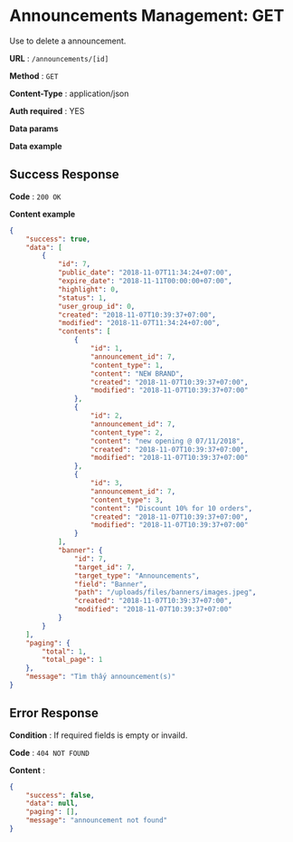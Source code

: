 # Announcements Management: GET

Use to delete a announcement.

**URL** : `/announcements/[id]`

**Method** : `GET`

**Content-Type** : application/json

**Auth required** : YES

**Data params**

**Data example**

## Success Response

**Code** : `200 OK`

**Content example**

```json
{
    "success": true,
    "data": [
        {
            "id": 7,
            "public_date": "2018-11-07T11:34:24+07:00",
            "expire_date": "2018-11-11T00:00:00+07:00",
            "highlight": 0,
            "status": 1,
            "user_group_id": 0,
            "created": "2018-11-07T10:39:37+07:00",
            "modified": "2018-11-07T11:34:24+07:00",
            "contents": [
                {
                    "id": 1,
                    "announcement_id": 7,
                    "content_type": 1,
                    "content": "NEW BRAND",
                    "created": "2018-11-07T10:39:37+07:00",
                    "modified": "2018-11-07T10:39:37+07:00"
                },
                {
                    "id": 2,
                    "announcement_id": 7,
                    "content_type": 2,
                    "content": "new opening @ 07/11/2018",
                    "created": "2018-11-07T10:39:37+07:00",
                    "modified": "2018-11-07T10:39:37+07:00"
                },
                {
                    "id": 3,
                    "announcement_id": 7,
                    "content_type": 3,
                    "content": "Discount 10% for 10 orders",
                    "created": "2018-11-07T10:39:37+07:00",
                    "modified": "2018-11-07T10:39:37+07:00"
                }
            ],
            "banner": {
                "id": 7,
                "target_id": 7,
                "target_type": "Announcements",
                "field": "Banner",
                "path": "/uploads/files/banners/images.jpeg",
                "created": "2018-11-07T10:39:37+07:00",
                "modified": "2018-11-07T10:39:37+07:00"
            }
        }
    ],
    "paging": {
        "total": 1,
        "total_page": 1
    },
    "message": "Tìm thấy announcement(s)"
}
```

## Error Response

**Condition** : If required fields is empty or invaild.

**Code** : `404 NOT FOUND`

**Content** :

```json
{
    "success": false,
    "data": null,
    "paging": [],
    "message": "announcement not found"
}
```
